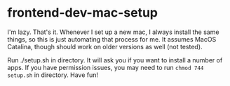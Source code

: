 # frontend-dev-mac-setup

I'm lazy. That's it. Whenever I set up a new mac, I always install the same things, so this is just automating that process for me. It assumes MacOS Catalina, though should work on older versions as well (not tested).

Run ./setup.sh in directory. It will ask you if you want to install a number of apps. If you have permission issues, you may need to run `chmod 744 setup.sh` in directory. Have fun!

